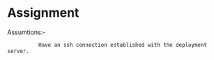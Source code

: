 # Assignment

Assumtions:-

              Have an ssh connection established with the deployment server.
